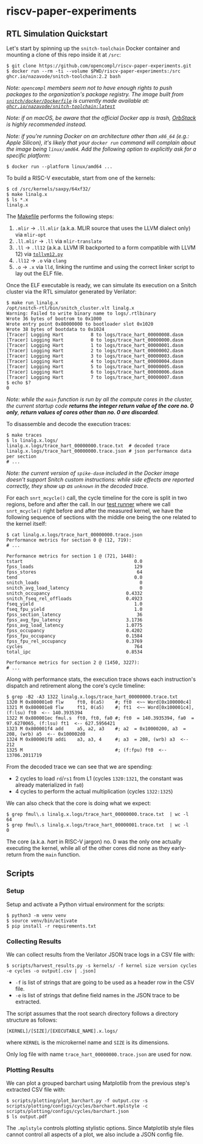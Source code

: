 # riscv-paper-experiments

## RTL Simulation Quickstart

Let's start by spinning up the `snitch-toolchain` Docker container and mounting
a clone of this repo inside it at `/src`:

```shell
$ git clone https://github.com/opencompl/riscv-paper-experiments.git
$ docker run --rm -ti --volume $PWD/riscv-paper-experiments:/src ghcr.io/nazavode/snitch-toolchain:2.2 bash
```

*Note: `opencompl` members seem not to have enough rights to push packages to the organization's
package registry. The image built from [`snitch/docker/Dockerfile`](snitch/docker/Dockerfile) is
currently made available at:
[`ghcr.io/nazavode/snitch-toolchain:latest`](https://github.com/users/nazavode/packages/container/package/snitch-toolchain)*

*Note: if on macOS, be aware that the official Docker app is trash, [OrbStack](https://orbstack.dev/)
is highly recommended instead.*

*Note: if you're running Docker on an architecture other than `x86_64` (e.g.: Apple Silicon),
it's likely that your `docker run` command will complain about the image being `linux/amd64`.
Add the following option to explicitly ask for a specific platform:*

```shell
$ docker run --platform linux/amd64 ...
```

To build a RISC-V executable, start from one of the kernels:

```shell
$ cd /src/kernels/saxpy/64xf32/
$ make linalg.x
$ ls *.x
linalg.x
```

The [Makefile](kernels/saxpy/64xf32/Makefile) performs the following steps:

1. `.mlir` -> `.ll.mlir` (a.k.a. MLIR source that uses the LLVM dialect only) via `mlir-opt`
2. `.ll.mlir` -> `.ll` via `mlir-translate`
3. `.ll` -> `.ll12` (a.k.a. LLVM IR backported to a form compatible with LLVM 12) via [`tollvm12.py`](snitch/tollvm12.py)
4. `.ll12` -> `.o` via `clang`
5. `.o` -> `.x` via `lld`, linking the runtime and using the correct linker script to lay out the ELF file.

Once the ELF executable is ready, we can simulate its execution on a Snitch
cluster via the RTL simulator generated by Verilator:

```shell
$ make run_linalg.x
/opt/snitch-rtl/bin/snitch_cluster.vlt linalg.x
Warning: Failed to write binary name to logs/.rtlbinary
Wrote 36 bytes of bootrom to 0x1000
Wrote entry point 0x80000000 to bootloader slot 0x1020
Wrote 38 bytes of bootdata to 0x1024
[Tracer] Logging Hart          8 to logs/trace_hart_00000008.dasm
[Tracer] Logging Hart          0 to logs/trace_hart_00000000.dasm
[Tracer] Logging Hart          1 to logs/trace_hart_00000001.dasm
[Tracer] Logging Hart          2 to logs/trace_hart_00000002.dasm
[Tracer] Logging Hart          3 to logs/trace_hart_00000003.dasm
[Tracer] Logging Hart          4 to logs/trace_hart_00000004.dasm
[Tracer] Logging Hart          5 to logs/trace_hart_00000005.dasm
[Tracer] Logging Hart          6 to logs/trace_hart_00000006.dasm
[Tracer] Logging Hart          7 to logs/trace_hart_00000007.dasm
$ echo $?
0
```

*Note: while the `main` function is run by all the compute cores in the cluster,
the current startup code **returns the integer return value of the core no. 0 only**,
**return values of cores other than no. 0 are discarded**.*

To disassemble and decode the execution traces:

```shell
$ make traces
$ ls linalg.x.logs/
linalg.x.logs/trace_hart_00000000.trace.txt  # decoded trace
linalg.x.logs/trace_hart_00000000.trace.json # json performance data per section 
# ...
```

*Note: the current version of `spike-dasm` included in the Docker image doesn't support
Snitch custom instructions: while side effects are reported correctly, they show up as
`unknown` in the decoded trace.*

For each `snrt_mcycle()` call, the cycle timeline for the core is split in two regions,
before and after the call. In our [test runner](kernels/saxpy/64xf32/main.c)
where we call `snrt_mcycle()` right before and after the measured kernel, we have the
following sequence of sections with the middle one being the one related to the kernel itself:

```shell
$ cat linalg.x.logs/trace_hart_00000000.trace.json
Performance metrics for section 0 @ (12, 719):
# ...

Performance metrics for section 1 @ (721, 1448):
tstart                                         0.0
fpss_loads                                     129
fpss_stores                                     64
tend                                           0.0
snitch_loads                                     0
snitch_avg_load_latency                          0
snitch_occupancy                            0.4332
snitch_fseq_rel_offloads                    0.4923
fseq_yield                                     1.0
fseq_fpu_yield                                 1.0
fpss_section_latency                            36
fpss_avg_fpu_latency                        3.1736
fpss_avg_load_latency                       1.0775
fpss_occupancy                              0.4202
fpss_fpu_occupancy                          0.1584
fpss_fpu_rel_occupancy                      0.3769
cycles                                         764
total_ipc                                   0.8534

Performance metrics for section 2 @ (1450, 3227):
# ...
```

Along with performance stats, the execution trace shows each instruction's
dispatch and retirement along the core's cycle timeline:

```shell
$ grep -B2 -A3 1322 linalg.x.logs/trace_hart_00000000.trace.txt
1320 M 0x800001e0 flw     ft0, 0(a5)    #; ft0  <~~ Word[0x100000c4]
1321 M 0x800001e8 flw     ft1, 0(a5)    #; ft1  <~~ Word[0x100001c4], (f:lsu) ft0  <-- 140.3935394
1322 M 0x800001ec fmul.s  ft0, ft0, fa0 #; ft0  = 140.3935394, fa0  = 97.6270065, (f:lsu) ft1  <-- 627.5956421
1323 M 0x800001f4 add     a5, a2, a3    #; a2  = 0x10000200, a3  = 208, (wrb) a5  <-- 0x100002d0
1324 M 0x800001f8 addi    a3, a3, 4     #; a3  = 208, (wrb) a3  <-- 212
1325 M                                  #; (f:fpu) ft0  <-- 13706.2011719

```

From the decoded trace we can see that we are spending:

* 2 cycles to load `rd`/`rs1` from L1 (cycles `1320:1321`,
  the constant was already materialized in `fa0`)
* 4 cycles to perform the actual multiplication (cycles `1322:1325`)

We can also check that the core is doing what we expect:

```shell
$ grep fmul\.s linalg.x.logs/trace_hart_00000000.trace.txt  | wc -l
64
$ grep fmul\.s linalg.x.logs/trace_hart_00000001.trace.txt  | wc -l
0
```

The core (a.k.a. *hart* in RISC-V jargon) no. 0 was the only one actually
executing the kernel, while all of the other cores did none as they early-return
from the `main` function.

## Scripts

### Setup

Setup and activate a Python virtual environment for the scripts:

```shell
$ python3 -m venv venv
$ source venv/bin/activate
$ pip install -r requirements.txt
```

### Collecting Results

We can collect results from the Verilator JSON trace logs in a CSV file with:

```shell
$ scripts/harvest_results.py -s kernels/ -f kernel size version cycles -e cycles -o output[.csv | .json]
```

- `-f` is list of strings that are going to be used as a header row in the CSV file.
- `-e` is list of strings that define field names in the JSON trace to be extracted.

The script assumes that the root search directory follows a directory structure as follows:

`[KERNEL]/[SIZE]/[EXECUTABLE_NAME].x.logs/`

where `KERNEL` is the microkernel name and `SIZE` is its dimensions.

Only log file with name `trace_hart_00000000.trace.json` are used for now.

### Plotting Results

We can plot a grouped barchart using Matplotlib from the previous step's extracted CSV file with:

```shell
$ scripts/plotting/plot_barchart.py -f output.csv -s scripts/plotting/configs/cycles/barchart.mplstyle -c scripts/plotting/configs/cycles/barchart.json
$ ls output.pdf
```

The `.mplstyle` controls plotting stylistic options.
Since Matplotlib style files cannot control all aspects of a plot, we also include a JSON config file.
